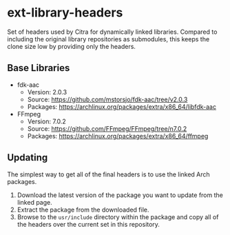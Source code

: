 # ext-library-headers

Set of headers used by Citra for dynamically linked libraries. Compared to including the original library repositories as submodules, this keeps the clone size low by providing only the headers.

## Base Libraries

* fdk-aac
  * Version: 2.0.3
  * Source: https://github.com/mstorsjo/fdk-aac/tree/v2.0.3
  * Packages: https://archlinux.org/packages/extra/x86_64/libfdk-aac
* FFmpeg
  * Version: 7.0.2
  * Source: https://github.com/FFmpeg/FFmpeg/tree/n7.0.2
  * Packages: https://archlinux.org/packages/extra/x86_64/ffmpeg

## Updating

The simplest way to get all of the final headers is to use the linked Arch packages.

1. Download the latest version of the package you want to update from the linked page.
2. Extract the package from the downloaded file.
3. Browse to the ```usr/include``` directory within the package and copy all of the headers over the current set in this repository.
